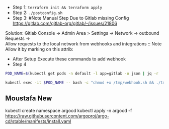 - Step 1: `terraform init && terraform apply`
- Step 2: `./postconfig.sh`
- Step 3: 
#Note Manual Step Due to Gitlab missing Config
https://gitlab.com/gitlab-org/gitlab/-/issues/21806

Solution:
Gitlab Console -> Admin Area > Settings -> Network -> outbound Requests ->    
Allow requests to the local network from webhooks and integrations :: Note Allow it by marking on this attrib:
- After Setup Execute these commands to add webhook
- Step 4
```bash 
POD_NAME=$(kubectl get pods -n default -l app=gitlab -o json | jq -r  .items[0].metadata.name)

kubectl exec -it $POD_NAME -- bash -c "chmod +x /tmp/webhook.sh && ./tmp/webhook.sh"
```

## Moustafa New

kubectl create namespace argocd
kubectl apply -n argocd -f https://raw.githubusercontent.com/argoproj/argo-cd/stable/manifests/install.yaml
